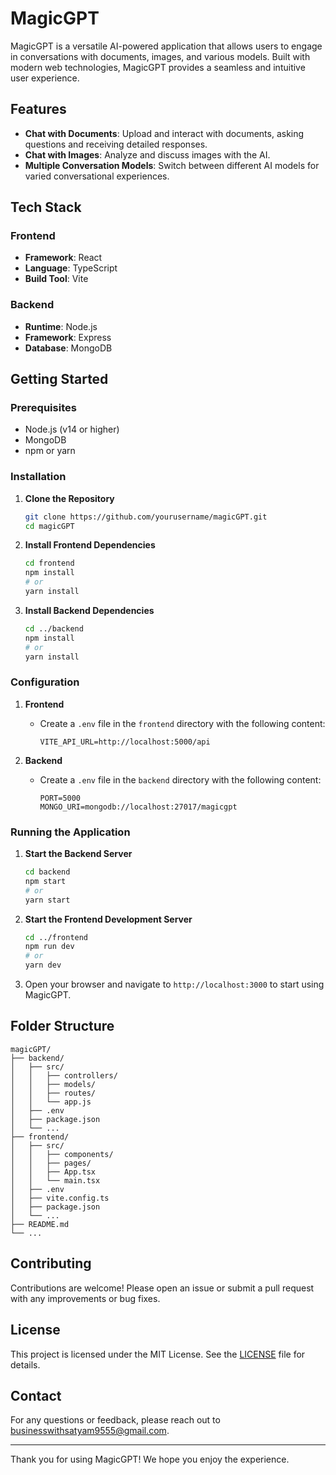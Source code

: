 # MagicGPT

MagicGPT is a versatile AI-powered application that allows users to engage in conversations with documents, images, and various models. Built with modern web technologies, MagicGPT provides a seamless and intuitive user experience.

## Features

- **Chat with Documents**: Upload and interact with documents, asking questions and receiving detailed responses.
- **Chat with Images**: Analyze and discuss images with the AI.
- **Multiple Conversation Models**: Switch between different AI models for varied conversational experiences.

## Tech Stack

### Frontend

- **Framework**: React
- **Language**: TypeScript
- **Build Tool**: Vite

### Backend

- **Runtime**: Node.js
- **Framework**: Express
- **Database**: MongoDB

## Getting Started

### Prerequisites

- Node.js (v14 or higher)
- MongoDB
- npm or yarn

### Installation

1. **Clone the Repository**
   ```sh
   git clone https://github.com/yourusername/magicGPT.git
   cd magicGPT
   ```

2. **Install Frontend Dependencies**
   ```sh
   cd frontend
   npm install
   # or
   yarn install
   ```

3. **Install Backend Dependencies**
   ```sh
   cd ../backend
   npm install
   # or
   yarn install
   ```

### Configuration

1. **Frontend**
   - Create a `.env` file in the `frontend` directory with the following content:
     ```env
     VITE_API_URL=http://localhost:5000/api
     ```

2. **Backend**
   - Create a `.env` file in the `backend` directory with the following content:
     ```env
     PORT=5000
     MONGO_URI=mongodb://localhost:27017/magicgpt
     ```

### Running the Application

1. **Start the Backend Server**
   ```sh
   cd backend
   npm start
   # or
   yarn start
   ```

2. **Start the Frontend Development Server**
   ```sh
   cd ../frontend
   npm run dev
   # or
   yarn dev
   ```

3. Open your browser and navigate to `http://localhost:3000` to start using MagicGPT.

## Folder Structure

```
magicGPT/
├── backend/
│   ├── src/
│   │   ├── controllers/
│   │   ├── models/
│   │   ├── routes/
│   │   └── app.js
│   ├── .env
│   ├── package.json
│   └── ...
├── frontend/
│   ├── src/
│   │   ├── components/
│   │   ├── pages/
│   │   ├── App.tsx
│   │   └── main.tsx
│   ├── .env
│   ├── vite.config.ts
│   ├── package.json
│   └── ...
├── README.md
└── ...
```

## Contributing

Contributions are welcome! Please open an issue or submit a pull request with any improvements or bug fixes.

## License

This project is licensed under the MIT License. See the [LICENSE](LICENSE) file for details.

## Contact

For any questions or feedback, please reach out to [businesswithsatyam9555@gmail.com](mailto:businesswithsatyam9555@gmail.com).

---

Thank you for using MagicGPT! We hope you enjoy the experience.
